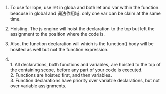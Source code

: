 1. To use for lope, use let in globa and both let and var within the function. </br>
   beacuse in global and 词法作用域. only one var can be claim at the same time.
2. Hoisting. The js engine will hoist the declaration to the top but left the assignment to the position where the code is.
3. Also, the function declaration will which is the function() body will be hosited as well but not the function expression.

4. <br>
   1. All declarations, both functions and variables, are hoisted to the top of the containing scope, before any part of your code is executed.<br>
   2. Functions are hoisted first, and then variables.<br>
   3. Function declarations have priority over variable declarations, but not over variable assignments.